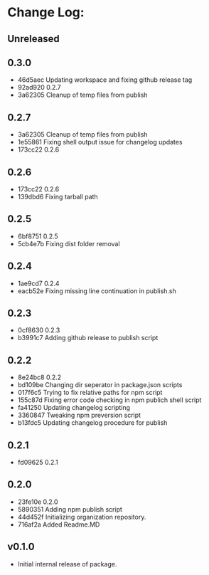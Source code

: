# Change Log:

## Unreleased

## 0.3.0
* 46d5aec Updating workspace and fixing github release tag
* 92ad920 0.2.7
* 3a62305 Cleanup of temp files from publish


## 0.2.7
* 3a62305 Cleanup of temp files from publish
* 1e55861 Fixing shell output issue for changelog updates
* 173cc22 0.2.6


## 0.2.6
* 173cc22 0.2.6
* 139dbd6 Fixing tarball path
  
## 0.2.5
* 6bf8751 0.2.5
* 5cb4e7b Fixing dist folder removal
  
## 0.2.4
* 1ae9cd7 0.2.4
* eacb52e Fixing missing line continuation in publish.sh
  
## 0.2.3
* 0cf8630 0.2.3
* b3991c7 Adding github release to publish script
  
## 0.2.2
* 8e24bc8 0.2.2
* bd109be Changing dir seperator in package.json scripts
* 017f6c5 Trying to fix relative paths for npm script
* 155c87d Fixing error code checking in npm publich shell script
* fa41250 Updating changelog scripting
* 3360847 Tweaking npm preversion script
* b13fdc5 Updating changelog procedure for publish
  
## 0.2.1
* fd09625 0.2.1
  
## 0.2.0
* 23fe10e 0.2.0
* 5890351 Adding npm publish script
* 44d452f Initializing organization repository.
* 716af2a Added Readme.MD

## v0.1.0
* Initial internal release of package.
